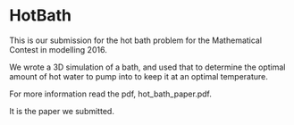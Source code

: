 # HotBath

This is our submission for the hot bath problem for the Mathematical Contest in
modelling 2016.

We wrote a 3D simulation of a bath, and used that to determine the optimal
amount of hot water to pump into to keep it at an optimal temperature.

For more information read the pdf, hot_bath_paper.pdf.

It is the paper we submitted. 
